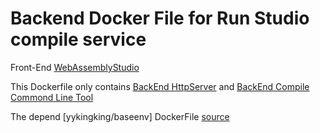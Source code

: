 
# Backend Docker File for Run Studio compile service


Front-End [WebAssemblyStudio](https://github.com/coschain/WebAssemblyStudio)


This Dockerfile only contains 
[BackEnd HttpServer](https://github.com/coschain/https://github.com/coschain/clang-heroku-slug)
and
[BackEnd Compile Commond Line Tool](https://github.com/coschain/wasm-compiler)


The depend [yykingking/baseenv] DockerFile [source](https://github.com/coschain/wasm-compiler/blob/master/Dockerfile_env)